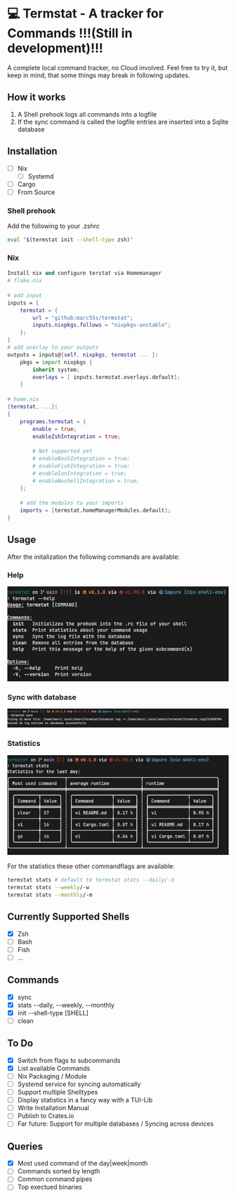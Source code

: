 # 💻 Termstat - A tracker for Commands !!!(Still in development)!!!
A complete local command tracker, no Cloud involved. Feel free to try it, but keep in mind, that some things may break in following updates.

## How it works
1. A Shell prehook logs all commands into a logfile
2. If the sync command is called the logfile entries are inserted into a Sqlite database

## Installation
- [ ] Nix
    - [ ] Systemd
- [ ] Cargo
- [ ] From Source

### Shell prehook
Add the following to your .zshrc
~~~sh
eval "$(termstat init --shell-type zsh)"
~~~
### Nix
```Nix
Install nix and configure terstat via Homemanager
# flake.nix

# add input
inputs = {
    termstat = {
        url = "github:marc55s/termstat";
        inputs.nixpkgs.follows = "nixpkgs-unstable";
    };
}
# add overlay to your outputs
outputs = inputs@{self, nixpkgs, termstat ... }:
    pkgs = import nixpkgs {
        inherit system;
        overlays = [ inputs.termstat.overlays.default];
    }

# home.nix
{termstat, ...}:
{
    programs.termstat = {
        enable = true;
        enableZshIntegration = true;

        # Not supported yet
        # enableBashIntegration = true;
        # enableFishIntegration = true;
        # enableIonIntegration = true;
        # enableNushellIntegration = true;
    };

    # add the modules to your imports
    imports = [termstat.homeManagerModules.default];
}

```
## Usage
After the initalization the following commands are available:
### Help

![](/screenshots/help_command.png)

### Sync with database

![](/screenshots/sync_command.png)

### Statistics

![](/screenshots/stats_daily.png)

For the statistics these other commandflags are available:
```Bash
termstat stats # default to termstat stats --daily/-d
termstat stats --weekly/-w
termstat stats --monthly/-m
```

## Currently Supported Shells
- [x] Zsh
- [ ] Bash
- [ ] Fish
- [ ] ...

## Commands
- [x] sync
- [x] stats --daily, --weekly, --monthly
- [x] init --shell-type [SHELL]
- [ ] clean

## To Do
- [x] Switch from flags to subcommands
- [x] List available Commands
- [ ] Nix Packaging / Module
- [ ] Systemd service for syncing automatically
- [ ] Support multiple Shelltypes
- [ ] Display statistics in a fancy way with a TUI-Lib
- [ ] Write Installation Manual
- [ ] Publish to Crates.io
- [ ] Far future: Support for multiple databases / Syncing across devices

## Queries
- [x] Most used command of the day|week|month
- [ ] Commands sorted by length
- [ ] Common command pipes
- [ ] Top exectued binaries
